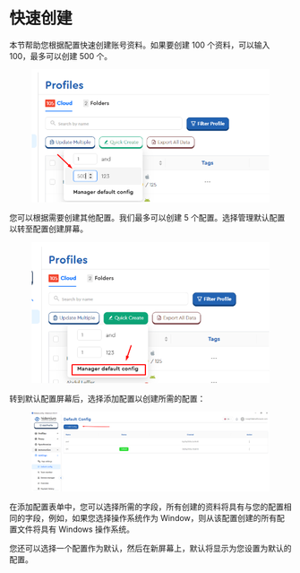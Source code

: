 # 快速创建

本节帮助您根据配置快速创建账号资料。如果要创建 100 个资料，可以输入 100，最多可以创建 500 个。

<figure><img src="../../.gitbook/assets/image (8) (1) (1) (1).png" alt=""><figcaption></figcaption></figure>

您可以根据需要创建其他配置。我们最多可以创建 5 个配置。选择管理默认配置以转至配置创建屏幕。&#x20;

<figure><img src="../../.gitbook/assets/image (9) (1) (1).png" alt=""><figcaption></figcaption></figure>

转到默认配置屏幕后，选择添加配置以创建所需的配置：&#x20;

<figure><img src="../../.gitbook/assets/image (10) (1) (1).png" alt=""><figcaption></figcaption></figure>

在添加配置表单中，您可以选择所需的字段，所有创建的资料将具有与您的配置相同的字段，例如，如果您选择操作系统作为 Window，则从该配置创建的所有配置文件将具有 Windows 操作系统。

您还可以选择一个配置作为默认，然后在新屏幕上，默认将显示为您设置为默认的配置。
